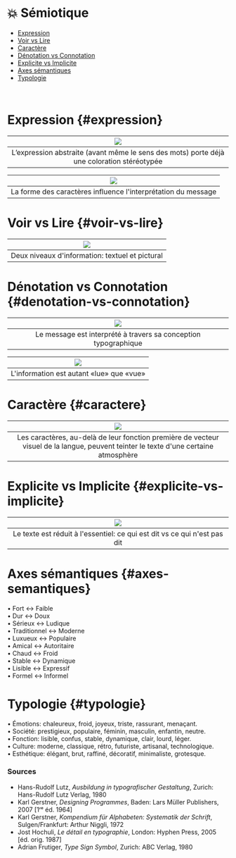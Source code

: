 # 💥 Sémiotique

- [Expression](#expression)
- [Voir vs Lire](#voir-vs-lire)
- [Caractère](#caractere)
- [Dénotation vs Connotation](#denotation-vs-connotation)
- [Explicite vs Implicite](#explicite-vs-implicite)
- [Axes sémantiques](#axes-semantiques)
- [Typologie](#typologie)

&nbsp;


# Expression {#expression}

|![](links/2-Semiotique.jpg) |
|:---:|
| L’expression abstraite (avant même le sens des mots) porte déjà une coloration stéréotypée |

|![](links/2-Semiotique2.gif) |
|:---:|
| La forme des caractères influence l'interprétation du message |

# Voir vs Lire {#voir-vs-lire}

|![](links/2-Semiotique5.gif) |
|:---:|
| Deux niveaux d'information: textuel et pictural |

# Dénotation vs Connotation {#denotation-vs-connotation}

|![](links/2-Semiotique10.gif) |
|:---:|
| Le message est interprété à travers sa conception typographique |

|![](links/2-Semiotique16.gif) |
|:---:|
| L'information est autant «lue» que «vue» |

# Caractère {#caractere}

|![](links/0-Colonne20.gif) |
|:---:|
| Les caractères, au-delà de leur fonction première de vecteur visuel de la langue, peuvent teinter le texte d'une certaine atmosphère |

# Explicite vs Implicite {#explicite-vs-implicite}

|![](links/2-Semiotique26.gif) |
|:---:|
| Le texte est réduit à l'essentiel: ce qui est dit vs ce qui n'est pas dit |

# Axes sémantiques {#axes-semantiques}

•	Fort ↔ Faible  
•	Dur ↔ Doux  
•	Sérieux ↔ Ludique  
•	Traditionnel ↔ Moderne  
•	Luxueux ↔ Populaire  
•	Amical ↔ Autoritaire  
•	Chaud ↔ Froid  
•	Stable ↔ Dynamique  
•	Lisible ↔ Expressif  
•	Formel ↔ Informel  

# Typologie {#typologie}

•	Émotions: chaleureux, froid, joyeux, triste, rassurant, menaçant.  
•	Société: prestigieux, populaire, féminin, masculin, enfantin, neutre.  
•	Fonction: lisible, confus, stable, dynamique, clair, lourd, léger.  
•	Culture: moderne, classique, rétro, futuriste, artisanal, technologique.  
•	Esthétique: élégant, brut, raffiné, décoratif, minimaliste, grotesque.  


### Sources

- Hans-Rudolf Lutz, *Ausbildung in typografischer Gestaltung*, Zurich: Hans-Rudolf Lutz Verlag, 1980 
- Karl Gerstner, *Designing Programmes*, Baden: Lars Müller Publishers, 2007 [1ʳᵉ éd. 1964]  
- Karl Gerstner, *Kompendium für Alphabeten: Systematik der Schrift*, Sulgen/Frankfurt: Arthur Niggli, 1972 
- Jost Hochuli, *Le détail en typographie*, London: Hyphen Press, 2005 [éd. orig. 1987]  
- Adrian Frutiger, *Type Sign Symbol*, Zurich: ABC Verlag, 1980  

<!-- - **Prénom Nom**  
  *Titre*, 0000 -->

<!-- [^1]: Adrian Frutiger, *Type, Sign, Symbol*, 1980 -->
